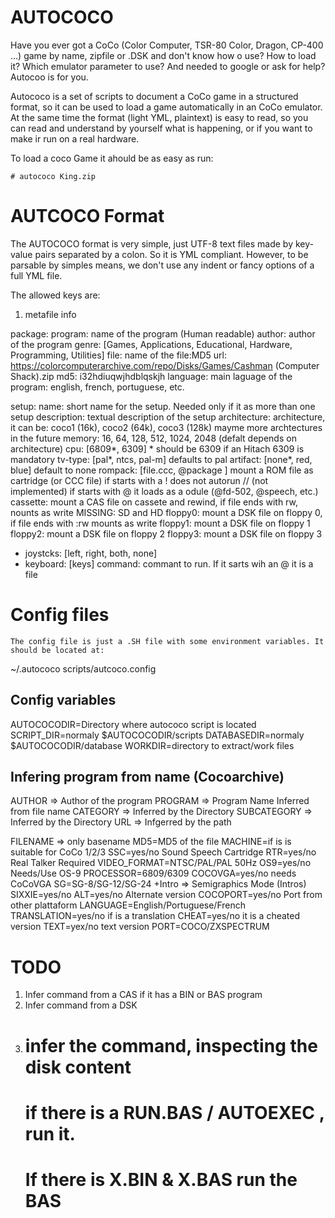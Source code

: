 # AUTOCOCO

Have you ever got a CoCo (Color Computer, TSR-80 Color, Dragon, CP-400 ...)  game by name, zipfile or .DSK and don't know how o use? How to load it? Which emulator parameter to use? And needed to google or ask for help? Autocoo is for you.

Autococo is a set of scripts to document a CoCo game in a structured format, so it can be used to load a game automatically in an CoCo emulator. At the same time the format (light YML, plaintext) is easy to read, so you can read and understand by yourself what is happening, or if you want to make ir run on a real hardware.

To load a coco Game it ahould be as easy as run:

	# autococo King.zip

# AUTCOCO Format

The AUTOCOCO format is very simple, just UTF-8 text files made by key-value pairs separated by a colon. So it is YML compliant. However, to be parsable by simples means, we don't use any indent or fancy options of a full YML file.

The allowed keys are:

1) metafile info

package:
  program: name of the program (Human readable)
  author: author of the program
  genre: [Games, Applications, Educational, Hardware, Programming, Utilities]
  file: name of the file:MD5
  url: https://colorcomputerarchive.com/repo/Disks/Games/Cashman (Computer Shack).zip
  md5: i32hdiuqwjhdblqskjh
  language: main laguage of the program: english, french, portuguese, etc.

setup:
  name: short name for the setup. Needed only if it as more than one setup
  description: textual description of the setup
  architecture: architecture, it can be: coco1 (16k), coco2 (64k), coco3 (128k) mayme more archtectures in the future
  memory: 16, 64, 128, 512, 1024, 2048 (defalt depends on architecture)
  cpu: [6809*, 6309] * should be 6309 if an Hitach 6309 is mandatory
  tv-type: [pal*, ntcs, pal-m] defaults to pal
  artifact: [none*, red, blue] default to none
  rompack: [file.ccc, @package ]  mount a ROM file as cartridge (or CCC file)
        if starts with a ! does not autorun
	// (not implemented) if starts  with @ it loads as a odule (@fd-502, @speech, etc.)
  cassette: mount a CAS file on cassete and rewind, if file ends with rw, nounts as write
MISSING: SD and HD
  floppy0: mount a DSK file on floppy 0, if file ends with :rw mounts as write
  floppy1: mount a DSK file on floppy 1
  floppy2: mount a DSK file on floppy 2
  floppy3: mount a DSK file on floppy 3
* joystcks: [left, right, both, none]
* keyboard: [keys]
  command: commant to run. If it sarts wih an @ it is a file

# Config files

	The config file is just a .SH file with some environment variables. It should be located at:

~/.autococo
scripts/autcoco.config

## Config variables
AUTOCOCODIR=Directory where autococo script is located
SCRIPT_DIR=normaly $AUTOCOCODIR/scripts
DATABASEDIR=normaly $AUTOCOCODIR/database
WORKDIR=directory to extract/work files

## Infering program from name (Cocoarchive)
AUTHOR => Author of the program
PROGRAM => Program Name Inferred from file name
CATEGORY => Inferred by the Directory
SUBCATEGORY => Inferred by the Directory
URL => Infgerred by the path

FILENAME => only basename
MD5=MD5 of the file
MACHINE=if is is suitable for CoCo 1/2/3
SSC=yes/no Sound Speech Cartridge
RTR=yes/no Real Talker Required
VIDEO_FORMAT=NTSC/PAL/PAL 50Hz
OS9=yes/no Needs/Use OS-9
PROCESSOR=6809/6309
COCOVGA=yes/no needs CoCoVGA
SG=SG-8/SG-12/SG-24 +Intro => Semigraphics Mode (Intros)
SIXXIE=yes/no
ALT=yes/no Alternate version
COCOPORT=yes/no Port from other plattaform
LANGUAGE=English/Portuguese/French
TRANSLATION=yes/no if is a translation
CHEAT=yes/no it is a cheated version
TEXT=yex/no text version
PORT=COCO/ZXSPECTRUM


# TODO

1) Infer command from a CAS if it has a BIN or BAS program
2) Infer command from a DSK 
3) # infer the command, inspecting the disk content
	# if there is a RUN.BAS / AUTOEXEC , run it.
	# If there is X.BIN & X.BAS run the BAS
